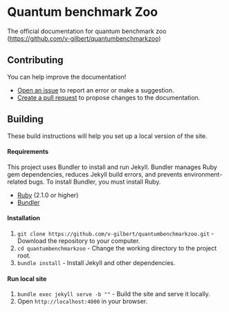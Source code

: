 # Quantum benchmark Zoo

The official documentation for quantum benchmark zoo (https://github.com/v-gilbert/quantumbenchmarkzoo)


## Contributing

You can help improve the documentation!

- [Open an issue](https://github.com/v-gilbert/quantumbenchmarkzoo/issues/new) to report an error or make a suggestion.
- [Create a pull request](https://github.com/v-gilbert/quantumbenchmarkzoo/issues/new) to propose changes to the documentation.

## Building

These build instructions will help you set up a local version of the site.

#### Requirements

This project uses Bundler to install and run Jekyll. Bundler manages Ruby gem dependencies, reduces Jekyll build errors, and prevents environment-related bugs. To install Bundler, you must install Ruby.

- [Ruby](https://www.ruby-lang.org) (2.1.0 or higher)
- [Bundler](https://bundler.io)

#### Installation

1. `git clone https://github.com/v-gilbert/quantumbenchmarkzoo.git` - Download the repository to your computer.
1. `cd quantumbenchmarkzoo` - Change the working directory to the project root.
1. `bundle install` - Install Jekyll and other dependencies.

#### Run local site

1. `bundle exec jekyll serve -b ""` - Build the site and serve it locally.
1. Open `http://localhost:4000` in your browser.
